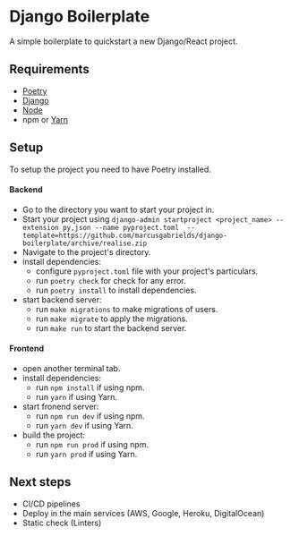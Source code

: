# Django Boilerplate
A simple boilerplate to quickstart a new Django/React project.

## Requirements
- [Poetry](https://python-poetry.org/)
- [Django](https://www.djangoproject.com/)
- [Node](https://nodejs.org/en/)
- npm or [Yarn](https://yarnpkg.com/)

## Setup
To setup the project you need to have Poetry installed.

#### Backend
- Go to the directory you want to start your project in.
- Start your project using `django-admin startproject <project_name> --extension py,json --name pyproject.toml  --template=https://github.com/marcusgabrields/django-boilerplate/archive/realise.zip`
- Navigate to the project's directory.
- install dependencies:
    - configure `pyproject.toml` file with your project's particulars.
    - run `poetry check` for check for any error.
    - run `poetry install` to install dependencies.
- start backend server:
    - run `make migrations` to make migrations of users.
    - run `make migrate` to apply the migrations.
    - run `make run` to start the backend server.

#### Frontend
- open another terminal tab.
- install dependencies:
    - run `npm install` if using npm.
    - run `yarn` if using Yarn.
- start fronend server:
    - run `npm run dev` if using npm.
    - run `yarn dev` if using Yarn.
- build the project:
    - run `npm run prod` if using npm.
    - run `yarn prod` if using Yarn.

## Next steps
- CI/CD pipelines
- Deploy in the main services (AWS, Google, Heroku, DigitalOcean)
- Static check (Linters)
